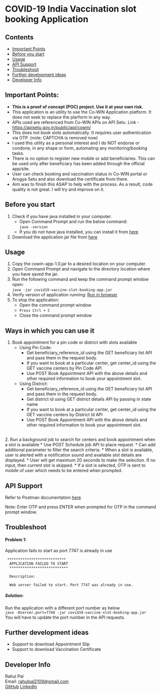 # COVID-19 India Vaccination slot booking Application

## Contents
  - [Important Points](#important-points)
  - [Before you start](#before-you-start)
  - [Usage](#usage)
  - [API Support](#api-support)
  - [Troubleshoot](#troubleshoot)
  - [Further development ideas](#further-development-ideas)
  - [Developer Info](#developer-info)

## Important Points:
* <b>This is a proof of concept (POC) project. Use it at your own risk.</b>
* This application is an utility to use the Co-WIN Application platform. It does not seek to replace the plarform in any way.
* APIs used are referenced from Co-WIN APIs on API Setu. Link - https://apisetu.gov.in/public/api/cowin/
* This does not book slots automatically. It requires user authentication via OTP. (note: CAPTCHA is removed now)
* I used this utility as a personal interest and I do NOT endorse or condone, in any shape or form, automating any monitoring/booking tasks.
* There is no option to register new mobile or add beneficiaries. This can be used only after beneficiary has been added through the official app/site.
* User can check booking and vaccination status in Co-WIN portal or Arogya Setu and also download the certificate from there.
* Aim was to finish this ASAP to help with the process. As a result, code quality is not great. I will try and improve on it.


## Before you start
1. Check if you have java installed in your computer.
    * Open Command Prompt and run the below command:  
        `java -version`
    * If you do not have java installed, you can install it from <a href="https://www.oracle.com/in/java/technologies/javase-jre8-downloads.html" target="_blank">here</a>  
2. Download the application jar file from <a href="https://bit.ly/3z3LNYB" target="_blank">here</a>  

## Usage  
1. Copy the cowin-app-1.0.jar to a desired location on your computer.
2. Open Command Prompt and navigate to the directory location where you have saved the jar.  
3. Run the following command and keep the command prompt window open:  
      `java -jar covid19-vaccine-slot-booking-app.jar`
4. Verify version of application running: <a href="http://localhost:7747/api/app" target="_blank">Run in browser</a>    
5. To stop the application:
    * Open the command prompt window  
    * `Press Ctrl + C`
    * Close the command prompt window

## Ways in which you can use it  
1. Book appointment for a pin code or district with slots available
    - Using Pin Code:
        * Get beneficiary_reference_id using the GET beneficiary list API and pass them in the request body. 
        * If you want to book at a particular center, get center_id using the GET vaccine centers by Pin Code API
        * Use POST Book Appointment API with the above details and other required information to book your appointment slot.
    - Using District:     
        * Get beneficiary_reference_id using the GET beneficiary list API and pass them in the request body. 
        * Get district id using GET district details API by passing in state name 
        * If you want to book at a particular center, get center_id using the GET vaccine centers by District Id API
        * Use POST Book Appointment API with the above details and other required information to book your appointment slot.  
<br>  
2. Run a background job to search for centers and book appointment when a slot is available  
    * Use POST Schedule job API to place request.  
    * Can add additional parameter to filter the search criteria.  
    * When a slot is available, user is alerted with a notification sound and available slot details are displayed.  
    * User will get maximum 20 seconds to make the selection. If no input, then current slot is skipped.  
    * If a slot is selected, OTP is sent to mobile of user which needs to be entered when prompted.  
    
## API Support
Refer to Postman documentation <a href="https://documenter.getpostman.com/view/16160319/TzY7eu5u" target="_blank">here</a>
  
Note: Enter OTP and press ENTER when prompted for OTP in the command prompt window.

## Troubleshoot
#### Problem 1:   
Application fails to start as port 7747 is already in use  
```
 ***************************
  APPLICATION FAILED TO START
  ***************************
  
  Description:
  
  Web server failed to start. Port 7747 was already in use.
``` 
##### Solution:  
Run the application with a different port number as below  
`java -Dserver.port=7748 -jar covid19-vaccine-slot-booking-app.jar`  
You will have to update the port number in the API requests.


## Further development ideas
* Support to download Appointment Slip
* Support to download Vaccination Certificate


## Developer Info
Rahul Pal  
Email: <rahulpal2109@gmail.com>  
<a href="https://github.com/rahulpal2109" target="_blank">GitHub</a>
<a href="https://www.linkedin.com/in/rahulpal91/" target="_blank">LinkedIn</a>
